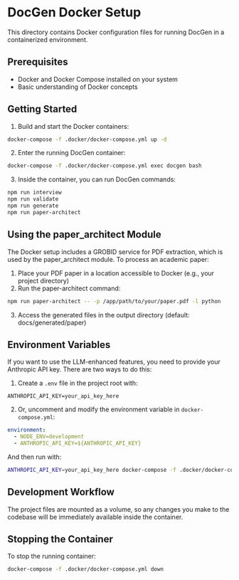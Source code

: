 # DocGen Docker Setup

This directory contains Docker configuration files for running DocGen in a containerized environment.

## Prerequisites

- Docker and Docker Compose installed on your system
- Basic understanding of Docker concepts

## Getting Started

1. Build and start the Docker containers:

```bash
docker-compose -f .docker/docker-compose.yml up -d
```

2. Enter the running DocGen container:

```bash
docker-compose -f .docker/docker-compose.yml exec docgen bash
```

3. Inside the container, you can run DocGen commands:

```bash
npm run interview
npm run validate
npm run generate
npm run paper-architect
```

## Using the paper_architect Module

The Docker setup includes a GROBID service for PDF extraction, which is used by the paper_architect module. To process an academic paper:

1. Place your PDF paper in a location accessible to Docker (e.g., your project directory)
2. Run the paper-architect command:

```bash
npm run paper-architect -- -p /app/path/to/your/paper.pdf -l python
```

3. Access the generated files in the output directory (default: docs/generated/paper)

## Environment Variables

If you want to use the LLM-enhanced features, you need to provide your Anthropic API key. There are two ways to do this:

1. Create a `.env` file in the project root with:

```
ANTHROPIC_API_KEY=your_api_key_here
```

2. Or, uncomment and modify the environment variable in `docker-compose.yml`:

```yaml
environment:
  - NODE_ENV=development
  - ANTHROPIC_API_KEY=${ANTHROPIC_API_KEY}
```

And then run with:

```bash
ANTHROPIC_API_KEY=your_api_key_here docker-compose -f .docker/docker-compose.yml up -d
```

## Development Workflow

The project files are mounted as a volume, so any changes you make to the codebase will be immediately available inside the container.

## Stopping the Container

To stop the running container:

```bash
docker-compose -f .docker/docker-compose.yml down
```